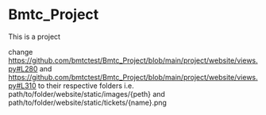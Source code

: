 # Bmtc_Project
This is a project 

change https://github.com/bmtctest/Bmtc_Project/blob/main/project/website/views.py#L280 and https://github.com/bmtctest/Bmtc_Project/blob/main/project/website/views.py#L310 to their respective folders i.e. path/to/folder/website/static/images/{peth} and path/to/folder/website/static/tickets/{name}.png
